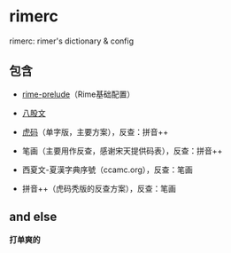 # rimerc
rimerc: rimer's dictionary &amp; config

## 包含

+ [rime-prelude](https://github.com/rime/rime-prelude)（Rime基础配置）

+ [八股文](https://github.com/rime/rime-essay)

+ [虎码](https://tiger-code.com)（单字版，主要方案），反查：拼音++

+ 笔画（主要用作反查，感谢宋天提供码表），反查：拼音++

+ 西夏文-夏漢字典序號（ccamc.org），反查：笔画

+ 拼音++（虎码秃版的反查方案），反查：笔画

## and else

**打单爽的**

